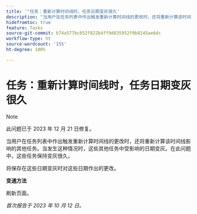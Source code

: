 ```yaml
---
title: '"任务：重新计算时间线时，任务日期变灰很久'
description: "当用户在任务列表中作出触发重新计算时间线的更改时，还将重新计算该时间线影响的其他任务。当发生这种情况时，这些其他任务中受影响的日期变灰。在此问题中，这些任务保持变灰很久。"
hidefromtoc: true
feature: Tasks
source-git-commit: b74a577bc652f822b4ff9d835952f9b8145ae6dc
workflow-type: ht
source-wordcount: '155'
ht-degree: 100%

---
```



# 任务：重新计算时间线时，任务日期变灰很久

>[!NOTE]
>
>此问题已于 2023 年 12 月 21 日修复。

当用户在任务列表中作出触发重新计算时间线的更改时，还将重新计算该时间线影响的其他任务。当发生这种情况时，这些其他任务中受影响的日期变灰。在此问题中，这些任务保持变灰很久。

将保存在这些日期变灰时对这些日期作出的更改。

**变通方法**

刷新页面。

_首次报告于 2023 年 10 月 12 日。_
